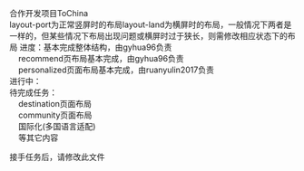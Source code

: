 合作开发项目ToChina<br/>
layout-port为正常竖屏时的布局layout-land为横屏时的布局，一般情况下两者是一样的，但某些情况下布局出现问题或横屏时过于狭长，则需修改相应状态下的布局
进度：基本完成整体结构，由gyhua96负责<br/>
     recommend页布局基本完成，由gyhua96负责<br/>
     personalized页面布局基本完成，由ruanyulin2017负责<br/>
进行中：<br/>
待完成任务：<br/>
     destination页面布局<br/>
     community页面布局<br/>
     国际化(多国语言适配)<br/>
     等其它内容<br/>

接手任务后，请修改此文件<br/>
